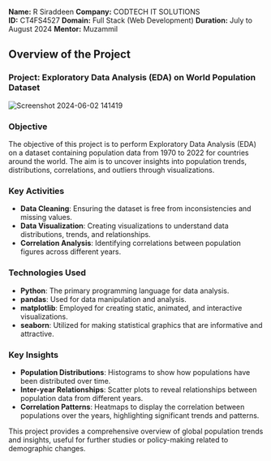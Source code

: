 
  
**Name:** R Siraddeen 
**Company:** CODTECH IT SOLUTIONS  
**ID:** CT4FS4527
**Domain:** Full Stack (Web Development)
**Duration:** July to August 2024
**Mentor:**  Muzammil


## Overview of the Project

### Project: Exploratory Data Analysis (EDA) on World Population Dataset
![Screenshot 2024-06-02 141419](https://github.com/HemanthRandossazxm/CODTECH-Task1/assets/171478484/29151158-7f7d-4e39-a328-2f6fa81c8910)

### Objective
The objective of this project is to perform Exploratory Data Analysis (EDA) on a dataset containing population data from 1970 to 2022 for countries around the world. The aim is to uncover insights into population trends, distributions, correlations, and outliers through visualizations.

### Key Activities
- **Data Cleaning**: Ensuring the dataset is free from inconsistencies and missing values.
- **Data Visualization**: Creating visualizations to understand data distributions, trends, and relationships.
- **Correlation Analysis**: Identifying correlations between population figures across different years.

### Technologies Used
- **Python**: The primary programming language for data analysis.
- **pandas**: Used for data manipulation and analysis.
- **matplotlib**: Employed for creating static, animated, and interactive visualizations.
- **seaborn**: Utilized for making statistical graphics that are informative and attractive.

### Key Insights
- **Population Distributions**: Histograms to show how populations have been distributed over time.
- **Inter-year Relationships**: Scatter plots to reveal relationships between population data from different years.
- **Correlation Patterns**: Heatmaps to display the correlation between populations over the years, highlighting significant trends and patterns.

This project provides a comprehensive overview of global population trends and insights, useful for further studies or policy-making related to demographic changes.


